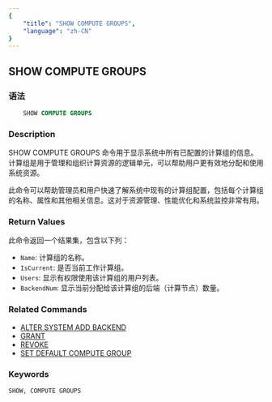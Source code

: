 ```yaml
---
{
    "title": "SHOW COMPUTE GROUPS",
    "language": "zh-CN"
}
---
```


<!--
Licensed to the Apache Software Foundation (ASF) under one
or more contributor license agreements.  See the NOTICE file
distributed with this work for additional information
regarding copyright ownership.  The ASF licenses this file
to you under the Apache License, Version 2.0 (the
"License"); you may not use this file except in compliance
with the License.  You may obtain a copy of the License at

  http://www.apache.org/licenses/LICENSE-2.0

Unless required by applicable law or agreed to in writing,
software distributed under the License is distributed on an
"AS IS" BASIS, WITHOUT WARRANTIES OR CONDITIONS OF ANY
KIND, either express or implied.  See the License for the
specific language governing permissions and limitations
under the License.
-->

## SHOW COMPUTE GROUPS

### 语法

```sql
    SHOW COMPUTE GROUPS
```

### Description

SHOW COMPUTE GROUPS 命令用于显示系统中所有已配置的计算组的信息。计算组是用于管理和组织计算资源的逻辑单元，可以帮助用户更有效地分配和使用系统资源。

此命令可以帮助管理员和用户快速了解系统中现有的计算组配置，包括每个计算组的名称、属性和其他相关信息。这对于资源管理、性能优化和系统监控非常有用。

### Return Values

此命令返回一个结果集，包含以下列：

- `Name`: 计算组的名称。
- `IsCurrent`: 是否当前工作计算组。
- `Users`: 显示有权限使用该计算组的用户列表。
- `BackendNum`: 显示当前分配给该计算组的后端（计算节点）数量。

### Related Commands

- [ALTER SYSTEM ADD BACKEND](../Administration-Statements/ALTER-SYSTEM-ADD-BACKEND.md)
- [GRANT](../Account-Management-Statements/GRANT.md)
- [REVOKE](../Account-Management-Statements/REVOKE.md)
- [SET DEFAULT COMPUTE GROUP](../Administration-Statements/SET-DEFAULT-COMPUTE-GROUP.md)

### Keywords

    SHOW, COMPUTE GROUPS
